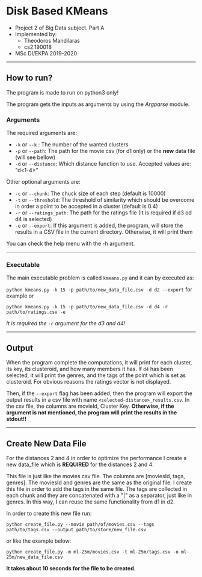 # Disk Based KMeans

- Project 2 of Big Data subject. Part A
- Implemented by:
   - Theodoros Mandilaras
   - cs2.190018
- MSc DI/EKPA 2019-2020

---

## How to run?
The program is made to run on python3 only!

The program gets the inputs as arguments by using the *Argparse* module.
 
### Arguments
The required arguments are:
- `-k` or `--k` : The number of the wanted clusters
- `-p` or `--path`: The path for the  movie csv (for d1 only) or the **new** data file (will see bellow) 
- `-d` or `--distance`: Which distance function to use. Accepted values are: "d<1-4>"

Other optional arguments are:
- `-c` or `--chunk`: The chuck size of each step (default is  10000)
- `-t` or `--threshold`: The threshold of similarity which should be overcome in order a point to be accepted in a 
cluster (default is 0.4)
- `-r` or `--ratings_path`: The path for the ratings file (It is required if d3 od d4 is selected)
- `-e` or `--export`: If this argument is added, the program, will store the results in a CSV file in the current 
directory. 
Otherwise, it will print them

You can check the help menu with the -h argument.

---

### Executable
The main executable problem is called `kmeans.py` and it can by executed as:

`python kmeans.py -k 15 -p path/to/new_data_file.csv -d d2 --export` for example or 

`python kmeans.py -k 15 -p path/to/new_data_file.csv -d d4 -r path/to/ratings.csv -e`

*It is required the `-r` argument for the d3 and d4!*


--- 

## Output
When the program complete the computations, it will print for each cluster, its key, its clusteroid, and how many members
it has. If `d4` has been selected, it will print the genres, and the tags of the point which is set as clusteroid. For 
obvious reasons the ratings vector is not displayed.

Then, if the `--export` flag has been added, then the program will export the output  results in a csv file with name 
`<selected-distance>_results.csv`. In the csv file, the columns are movieId, Cluster Key. **Otherwise, if the argument 
is not mentioned, the program will print the results in the stdout!!**
 
---

## Create New Data File 

For the distances 2 and 4 in order to optimize the performance I create a new data_file which is **REQUIRED** for the 
distances 2 and 4.

This file is just like the movies csv file. The columns are [moviesId, tags, genres]. The moviesId and genres are the 
same as the original file. I create this file in order to add the tags in the same file. The tags are collected in each 
chunk and they are concatenated with a "|" as a separator, just like in genres. In this way, I can reuse the same 
functionality from d1 in d2. 

In order to create this new file run:

`python create_file.py --movie path/of/movies.csv --tags path/to/tags.csv --output path/to/store/new_file.csv`

or like the example below:

`python create_file.py -m ml-25m/movies.csv -t ml-25m/tags.csv -o ml-25m/new_data_file.csv`

**It takes about 10 seconds for the file to be created.**